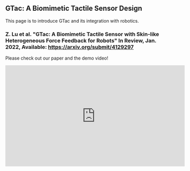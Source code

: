 ## GTac: A Biomimetic Tactile Sensor Design
This page is to introduce GTac and its integration with robotics.
### Z. Lu et al. "GTac: A Biomimetic Tactile Sensor with Skin-like Heterogeneous Force Feedback for Robots" In Review, Jan. 2022, Available: https://arxiv.org/submit/4129297
<!---[![IMAGE ALT TEXT HERE](http://img.youtube.com/vi/Pmd8PvLpeUA/0.jpg)](https://youtu.be/Pmd8PvLpeUA)--->
Please check out our paper and the demo video!
<p align="center">
<iframe width="560" height="315" src="https://www.youtube.com/embed/Pmd8PvLpeUA" title="YouTube video player" frameborder="0" allow="accelerometer; autoplay; clipboard-write; encrypted-media; gyroscope; picture-in-picture" allowfullscreen></iframe>
</p>
